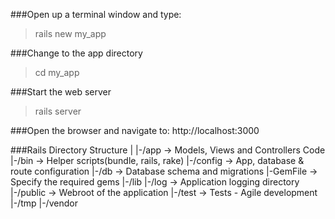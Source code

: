###Open up a terminal window and type:
> rails new my_app

###Change to the app directory
> cd my_app

###Start the web server
> rails server

###Open the browser and navigate to:
http://localhost:3000

###Rails Directory Structure
|
|-/app -> Models, Views and Controllers Code
|-/bin -> Helper scripts(bundle, rails, rake)
|-/config -> App, database & route configuration
|-/db -> Database schema and migrations
|-GemFile -> Specify the required gems
|-/lib
|-/log -> Application logging directory
|-/public -> Webroot of the application
|-/test -> Tests - Agile development
|-/tmp
|-/vendor
